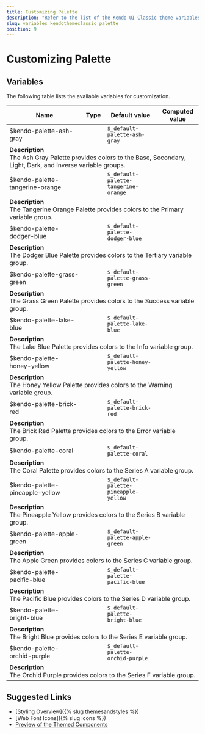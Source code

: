 ```yaml
---
title: Customizing Palette
description: "Refer to the list of the Kendo UI Classic theme variables available for customization."
slug: variables_kendothemeclassic_palette
position: 9
---
```


# Customizing Palette

## Variables

The following table lists the available variables for customization.

<table class="theme-variables">
    <colgroup>
    <col style="width: 200px; white-space:nowrap;" />
    <col />
    <col />
    <col />
</colgroup>
<thead>
    <tr>
        <th>Name</th>
        <th>Type</th>
        <th>Default value</th>
        <th>Computed value</th>
    </tr>
</thead>
<tbody>
        <tr>
    <td>$kendo-palette-ash-gray</td>
    <td></td>
    <td><code>$_default-palette-ash-gray</code></td>
    <td></td>
</tr>
<tr>
    <td colspan="4" class="theme-variables-description-container"><div><b>Description</b><div class="theme-variables-description">The Ash Gray Palette provides colors to the Base, Secondary, Light, Dark, and Inverse variable groups.</div></div>
    </td>
</tr>
<tr>
    <td>$kendo-palette-tangerine-orange</td>
    <td></td>
    <td><code>$_default-palette-tangerine-orange</code></td>
    <td></td>
</tr>
<tr>
    <td colspan="4" class="theme-variables-description-container"><div><b>Description</b><div class="theme-variables-description">The Tangerine Orange Palette provides colors to the Primary variable group.</div></div>
    </td>
</tr>
<tr>
    <td>$kendo-palette-dodger-blue</td>
    <td></td>
    <td><code>$_default-palette-dodger-blue</code></td>
    <td></td>
</tr>
<tr>
    <td colspan="4" class="theme-variables-description-container"><div><b>Description</b><div class="theme-variables-description">The Dodger Blue Palette provides colors to the Tertiary variable group.</div></div>
    </td>
</tr>
<tr>
    <td>$kendo-palette-grass-green</td>
    <td></td>
    <td><code>$_default-palette-grass-green</code></td>
    <td></td>
</tr>
<tr>
    <td colspan="4" class="theme-variables-description-container"><div><b>Description</b><div class="theme-variables-description">The Grass Green Palette provides colors to the Success variable group.</div></div>
    </td>
</tr>
<tr>
    <td>$kendo-palette-lake-blue</td>
    <td></td>
    <td><code>$_default-palette-lake-blue</code></td>
    <td></td>
</tr>
<tr>
    <td colspan="4" class="theme-variables-description-container"><div><b>Description</b><div class="theme-variables-description">The Lake Blue Palette provides colors to the Info variable group.</div></div>
    </td>
</tr>
<tr>
    <td>$kendo-palette-honey-yellow</td>
    <td></td>
    <td><code>$_default-palette-honey-yellow</code></td>
    <td></td>
</tr>
<tr>
    <td colspan="4" class="theme-variables-description-container"><div><b>Description</b><div class="theme-variables-description">The Honey Yellow Palette provides colors to the Warning variable group.</div></div>
    </td>
</tr>
<tr>
    <td>$kendo-palette-brick-red</td>
    <td></td>
    <td><code>$_default-palette-brick-red</code></td>
    <td></td>
</tr>
<tr>
    <td colspan="4" class="theme-variables-description-container"><div><b>Description</b><div class="theme-variables-description">The Brick Red Palette provides colors to the Error variable group.</div></div>
    </td>
</tr>
<tr>
    <td>$kendo-palette-coral</td>
    <td></td>
    <td><code>$_default-palette-coral</code></td>
    <td></td>
</tr>
<tr>
    <td colspan="4" class="theme-variables-description-container"><div><b>Description</b><div class="theme-variables-description">The Coral Palette provides colors to the Series A variable group.</div></div>
    </td>
</tr>
<tr>
    <td>$kendo-palette-pineapple-yellow</td>
    <td></td>
    <td><code>$_default-palette-pineapple-yellow</code></td>
    <td></td>
</tr>
<tr>
    <td colspan="4" class="theme-variables-description-container"><div><b>Description</b><div class="theme-variables-description">The Pineapple Yellow provides colors to the Series B variable group.</div></div>
    </td>
</tr>
<tr>
    <td>$kendo-palette-apple-green</td>
    <td></td>
    <td><code>$_default-palette-apple-green</code></td>
    <td></td>
</tr>
<tr>
    <td colspan="4" class="theme-variables-description-container"><div><b>Description</b><div class="theme-variables-description">The Apple Green provides colors to the Series C variable group.</div></div>
    </td>
</tr>
<tr>
    <td>$kendo-palette-pacific-blue</td>
    <td></td>
    <td><code>$_default-palette-pacific-blue</code></td>
    <td></td>
</tr>
<tr>
    <td colspan="4" class="theme-variables-description-container"><div><b>Description</b><div class="theme-variables-description">The Pacific Blue provides colors to the Series D variable group.</div></div>
    </td>
</tr>
<tr>
    <td>$kendo-palette-bright-blue</td>
    <td></td>
    <td><code>$_default-palette-bright-blue</code></td>
    <td></td>
</tr>
<tr>
    <td colspan="4" class="theme-variables-description-container"><div><b>Description</b><div class="theme-variables-description">The Bright Blue provides colors to the Series E variable group.</div></div>
    </td>
</tr>
<tr>
    <td>$kendo-palette-orchid-purple</td>
    <td></td>
    <td><code>$_default-palette-orchid-purple</code></td>
    <td></td>
</tr>
<tr>
    <td colspan="4" class="theme-variables-description-container"><div><b>Description</b><div class="theme-variables-description">The Orchid Purple provides colors to the Series F variable group.</div></div>
    </td>
</tr>
</tbody>
</table>

## Suggested Links

* [Styling Overview]({% slug themesandstyles %})
* [Web Font Icons]({% slug icons %})
* [Preview of the Themed Components](../)

